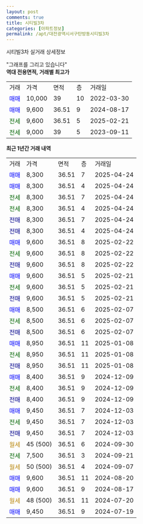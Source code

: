 ```yaml
---
layout: post
comments: true
title: 시티빌3차
categories: [아파트정보]
permalink: /apt/대전광역시서구탄방동시티빌3차
---
```


시티빌3차 실거래 상세정보

<script type="text/javascript">
  google.charts.load('current', {'packages':['line', 'corechart']});
  google.charts.setOnLoadCallback(drawChart);

  function drawChart() {
    var data = new google.visualization.DataTable();
    data.addColumn('date', '거래일');
    data.addColumn('number', "매매");
    data.addColumn('number', "전세");
    data.addColumn('number', "전매");

    data.addRows([[new Date(Date.parse("2025-04-24")), 8300, null, null], [new Date(Date.parse("2025-04-24")), 8300, null, null], [new Date(Date.parse("2025-04-24")), null, 8300, null], [new Date(Date.parse("2025-04-24")), null, 8300, null], [new Date(Date.parse("2025-04-24")), null, null, 8300], [new Date(Date.parse("2025-04-24")), null, null, 8300], [new Date(Date.parse("2025-02-22")), 9600, null, null], [new Date(Date.parse("2025-02-22")), null, 9600, null], [new Date(Date.parse("2025-02-22")), null, null, 9600], [new Date(Date.parse("2025-02-21")), 9600, null, null], [new Date(Date.parse("2025-02-21")), null, 9600, null], [new Date(Date.parse("2025-02-21")), null, null, 9600], [new Date(Date.parse("2025-02-07")), 8500, null, null], [new Date(Date.parse("2025-02-07")), null, 8500, null], [new Date(Date.parse("2025-02-07")), null, null, 8500], [new Date(Date.parse("2025-01-08")), 8950, null, null], [new Date(Date.parse("2025-01-08")), null, 8950, null], [new Date(Date.parse("2025-01-08")), null, null, 8950], [new Date(Date.parse("2024-12-09")), 8400, null, null], [new Date(Date.parse("2024-12-09")), null, 8400, null], [new Date(Date.parse("2024-12-09")), null, null, 8400], [new Date(Date.parse("2024-12-03")), 9450, null, null], [new Date(Date.parse("2024-12-03")), null, 9450, null], [new Date(Date.parse("2024-12-03")), null, null, 9450], [new Date(Date.parse("2024-09-30")), null, null, null], [new Date(Date.parse("2024-09-21")), null, 7500, null], [new Date(Date.parse("2024-09-07")), null, null, null], [new Date(Date.parse("2024-08-20")), 9600, null, null], [new Date(Date.parse("2024-08-17")), 9600, null, null], [new Date(Date.parse("2024-07-20")), null, null, null], [new Date(Date.parse("2024-07-19")), 9450, null, null]]);

    var options = {
      hAxis: {
        format: 'yyyy/MM/dd'
      },    
      lineWidth: 0,
      pointsVisible: true,    
      title: '최근 1년간 유형별 실거래가 분포',
      legend: { position: 'bottom' }
    };

    var formatter = new google.visualization.NumberFormat({pattern:'###,###'} );
    formatter.format(data, 1);
    formatter.format(data, 2);
    
    setTimeout(function() {
        var chart = new google.visualization.LineChart(document.getElementById('columnchart_material'));
        chart.draw(data, (options));
        document.getElementById('loading').style.display = 'none';
    }, 200);
  }
</script>


<div id="loading" style="z-index:20; display: block; margin-left: 0px">"그래프를 그리고 있습니다"</div>
<div id="columnchart_material" style="width: 95%; margin-left: 0px; display: block"></div>
<!-- contents start -->
<b>역대 전용면적, 거래별 최고가</b>
<table class="sortable">
    <tr>
      <td>거래</td>
      <td>가격</td>
      <td>면적</td>
      <td>층</td>
      <td>거래일</td>
    </tr>
        <tr>
          <td><a style="color: blue">매매</a></td>
          <td>10,000</td>
          <td>39</td>
          <td>10</td>
          <td>2022-03-30</td>
        </tr>            <tr>
          <td><a style="color: blue">매매</a></td>
          <td>9,600</td>
          <td>36.51</td>
          <td>9</td>
          <td>2024-08-17</td>
        </tr>        
        <tr>
              <td><a style="color: darkgreen">전세</a></td>
              <td>9,600</td>
              <td>36.51</td>
              <td>5</td>
              <td>2025-02-21</td>
            </tr>            <tr>
              <td><a style="color: darkgreen">전세</a></td>
              <td>9,000</td>
              <td>39</td>
              <td>5</td>
              <td>2023-09-11</td>
            </tr>        
    
</table>

<b>최근 1년간 거래 내역</b>

<table class="sortable">
    <tr>
      <td>거래</td>
      <td>가격</td>
      <td>면적</td>
      <td>층</td>
      <td>거래일</td>
    </tr>
    <tr>
      <td><a style="color: blue">매매</a></td>
      <td>8,300</td>
      <td>36.51</td>
      <td>7</td>
      <td>2025-04-24</td>
    </tr>          <tr>
      <td><a style="color: blue">매매</a></td>
      <td>8,300</td>
      <td>36.51</td>
      <td>4</td>
      <td>2025-04-24</td>
    </tr>          <tr>
      <td><a style="color: darkgreen">전세</a></td>
      <td>8,300</td>
      <td>36.51</td>
      <td>7</td>
      <td>2025-04-24</td>
    </tr>          <tr>
      <td><a style="color: darkgreen">전세</a></td>
      <td>8,300</td>
      <td>36.51</td>
      <td>4</td>
      <td>2025-04-24</td>
    </tr>          <tr>
      <td><a style="color: darkblue">전매</a></td>
      <td>8,300</td>
      <td>36.51</td>
      <td>7</td>
      <td>2025-04-24</td>
    </tr>          <tr>
      <td><a style="color: darkblue">전매</a></td>
      <td>8,300</td>
      <td>36.51</td>
      <td>4</td>
      <td>2025-04-24</td>
    </tr>          <tr>
      <td><a style="color: blue">매매</a></td>
      <td>9,600</td>
      <td>36.51</td>
      <td>8</td>
      <td>2025-02-22</td>
    </tr>          <tr>
      <td><a style="color: darkgreen">전세</a></td>
      <td>9,600</td>
      <td>36.51</td>
      <td>8</td>
      <td>2025-02-22</td>
    </tr>          <tr>
      <td><a style="color: darkblue">전매</a></td>
      <td>9,600</td>
      <td>36.51</td>
      <td>8</td>
      <td>2025-02-22</td>
    </tr>          <tr>
      <td><a style="color: blue">매매</a></td>
      <td>9,600</td>
      <td>36.51</td>
      <td>5</td>
      <td>2025-02-21</td>
    </tr>          <tr>
      <td><a style="color: darkgreen">전세</a></td>
      <td>9,600</td>
      <td>36.51</td>
      <td>5</td>
      <td>2025-02-21</td>
    </tr>          <tr>
      <td><a style="color: darkblue">전매</a></td>
      <td>9,600</td>
      <td>36.51</td>
      <td>5</td>
      <td>2025-02-21</td>
    </tr>          <tr>
      <td><a style="color: blue">매매</a></td>
      <td>8,500</td>
      <td>36.51</td>
      <td>6</td>
      <td>2025-02-07</td>
    </tr>          <tr>
      <td><a style="color: darkgreen">전세</a></td>
      <td>8,500</td>
      <td>36.51</td>
      <td>6</td>
      <td>2025-02-07</td>
    </tr>          <tr>
      <td><a style="color: darkblue">전매</a></td>
      <td>8,500</td>
      <td>36.51</td>
      <td>6</td>
      <td>2025-02-07</td>
    </tr>          <tr>
      <td><a style="color: blue">매매</a></td>
      <td>8,950</td>
      <td>36.51</td>
      <td>11</td>
      <td>2025-01-08</td>
    </tr>          <tr>
      <td><a style="color: darkgreen">전세</a></td>
      <td>8,950</td>
      <td>36.51</td>
      <td>11</td>
      <td>2025-01-08</td>
    </tr>          <tr>
      <td><a style="color: darkblue">전매</a></td>
      <td>8,950</td>
      <td>36.51</td>
      <td>11</td>
      <td>2025-01-08</td>
    </tr>          <tr>
      <td><a style="color: blue">매매</a></td>
      <td>8,400</td>
      <td>36.51</td>
      <td>9</td>
      <td>2024-12-09</td>
    </tr>          <tr>
      <td><a style="color: darkgreen">전세</a></td>
      <td>8,400</td>
      <td>36.51</td>
      <td>9</td>
      <td>2024-12-09</td>
    </tr>          <tr>
      <td><a style="color: darkblue">전매</a></td>
      <td>8,400</td>
      <td>36.51</td>
      <td>9</td>
      <td>2024-12-09</td>
    </tr>          <tr>
      <td><a style="color: blue">매매</a></td>
      <td>9,450</td>
      <td>36.51</td>
      <td>7</td>
      <td>2024-12-03</td>
    </tr>          <tr>
      <td><a style="color: darkgreen">전세</a></td>
      <td>9,450</td>
      <td>36.51</td>
      <td>7</td>
      <td>2024-12-03</td>
    </tr>          <tr>
      <td><a style="color: darkblue">전매</a></td>
      <td>9,450</td>
      <td>36.51</td>
      <td>7</td>
      <td>2024-12-03</td>
    </tr>          <tr>
      <td><a style="color: darkgoldenrod">월세</a></td>
      <td>45 (500)</td>
      <td>36.51</td>
      <td>6</td>
      <td>2024-09-30</td>
    </tr>          <tr>
      <td><a style="color: darkgreen">전세</a></td>
      <td>7,500</td>
      <td>36.51</td>
      <td>3</td>
      <td>2024-09-21</td>
    </tr>          <tr>
      <td><a style="color: darkgoldenrod">월세</a></td>
      <td>50 (500)</td>
      <td>36.51</td>
      <td>4</td>
      <td>2024-09-07</td>
    </tr>          <tr>
      <td><a style="color: blue">매매</a></td>
      <td>9,600</td>
      <td>36.51</td>
      <td>11</td>
      <td>2024-08-20</td>
    </tr>          <tr>
      <td><a style="color: blue">매매</a></td>
      <td>9,600</td>
      <td>36.51</td>
      <td>9</td>
      <td>2024-08-17</td>
    </tr>          <tr>
      <td><a style="color: darkgoldenrod">월세</a></td>
      <td>48 (500)</td>
      <td>36.51</td>
      <td>11</td>
      <td>2024-07-20</td>
    </tr>          <tr>
      <td><a style="color: blue">매매</a></td>
      <td>9,450</td>
      <td>36.51</td>
      <td>9</td>
      <td>2024-07-19</td>
    </tr>      </table>
<!-- contents end -->    

